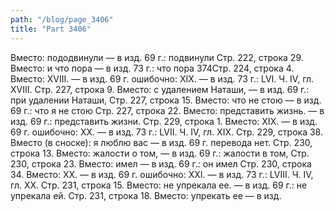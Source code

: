 ```yaml
---
path: "/blog/page_3406"
title: "Part 3406"
---
```



Вместо: пододвинули — в изд. 69 г.: подвинули
Стр. 222, строка 29.
Вместо: и что пора — в изд. 73 г.: что пора
374Стр. 224, строка 4.
Вместо: XVIII. — в изд. 69 г. ошибочно: XIX. — в изд. 73 г.: LVI.
Ч. IV, гл. XVIII.
Стр. 227, строка 9.
Вместо: с удалением Наташи, — в изд. 69 г.: при удалении Наташи,
Стр. 227, строка 15.
Вместо: что не стою — в изд. 69 г.: что я не стою
Стр. 227, строка 22.
Вместо: представить жизнь. — в изд. 69 г.: представить жизни.
Стр. 229, строка 1.
Вместо: XIX. — в изд. 69 г. ошибочно: XX. — в изд. 73 г.: LVII.
Ч. IV, гл. XIX.
Стр. 229, строка 38.
Вместо (в сноске): я люблю вас — в изд. 69 г. перевода нет.
Стр. 230, строка 13.
Вместо: жалости о том, — в изд. 69 г.: жалости в том,
Стр. 230, строка 23.
Вместо: имел — в изд. 69 г.: он имел
Стр. 230, строка 34.
Вместо: XX. — в изд. 69 г. ошибочно: XXI. — в изд. 73 г.: LVIII.
Ч. IV, гл. XX.
Стр. 231, строка 15.
Вместо: не упрекала ее. — в изд. 69 г.: не упрекала ей.
Стр. 231, строка 18.
Вместо: упрекать ее — в изд. 
